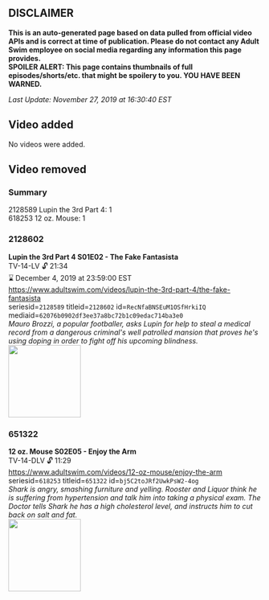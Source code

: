 ## DISCLAIMER
**This is an auto-generated page based on data pulled from official video APIs and is correct at time of publication. Please do not contact any Adult Swim employee on social media regarding any information this page provides.**  
**SPOILER ALERT: This page contains thumbnails of full episodes/shorts/etc. that might be spoilery to you. YOU HAVE BEEN WARNED.**  

_Last Update: November 27, 2019 at 16:30:40 EST_
## Video added
No videos were added.  
## Video removed
### Summary
2128589 Lupin the 3rd Part 4: 1  
618253 12 oz. Mouse: 1  
### 2128602
**Lupin the 3rd Part 4 S01E02 - The Fake Fantasista**  
TV-14-LV 🔓 21:34  
⌛ December 4, 2019 at 23:59:00 EST  
https://www.adultswim.com/videos/lupin-the-3rd-part-4/the-fake-fantasista  
seriesid=`2128589` titleid=`2128602` id=`RecNfaBNSEuM1OSfHrkiIQ` mediaid=`62076b0902df3ee37a8bc72b1c09edac714ba3e0`  
_Mauro Brozzi, a popular footballer, asks Lupin for help to steal a medical record from a dangerous criminal's well patrolled mansion that proves he's using doping in order to fight off his upcoming blindness._  
<a href="https://i.cdn.turner.com/adultswim/big/image-upload/thumbnails/thumb-2_image-15196591626235.jpg"><img src="https://i.cdn.turner.com/adultswim/big/image-upload/thumbnails/thumb-2_image-15196591626235.jpg" height="144px" /></a>
### 651322
**12 oz. Mouse S02E05 - Enjoy the Arm**  
TV-14-DLV 🔓 11:29  
https://www.adultswim.com/videos/12-oz-mouse/enjoy-the-arm  
seriesid=`618253` titleid=`651322` id=`bj5C2toJRf2UwkPsW2-4og`  
_Shark is angry, smashing furniture and yelling. Rooster and Liquor think he is suffering from hypertension and talk him into taking a physical exam. The Doctor tells Shark he has a high cholesterol level, and instructs him to cut back on salt and fat._  
<a href="https://i.cdn.turner.com/adultswim/big/video/episode-thumbs-16x9/12oz_cc_012_pt1-07.jpg"><img src="https://i.cdn.turner.com/adultswim/big/video/episode-thumbs-16x9/12oz_cc_012_pt1-07.jpg" height="144px" /></a>
